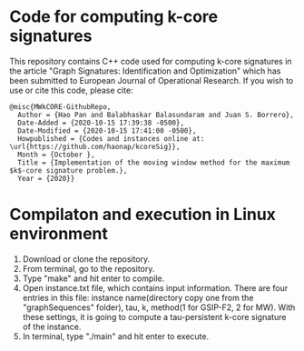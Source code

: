 # Code for computing k-core signatures
This repository contains C++ code used for computing k-core signatures in the article "Graph Signatures: Identification and Optimization" which has been submitted to European Journal of Operational Research. If you wish to use or cite this code, please cite:
        
    @misc{MWkCORE-GithubRepo,
      Author = {Hao Pan and Balabhaskar Balasundaram and Juan S. Borrero},
      Date-Added = {2020-10-15 17:39:38 -0500},
      Date-Modified = {2020-10-15 17:41:00 -0500},
      Howpublished = {Codes and instances online at: \url{https://github.com/haonap/kcoreSig}},
      Month = {October },
      Title = {Implementation of the moving window method for the maximum $k$-core signature problem.},
      Year = {2020}}
      
# Compilaton and execution in Linux environment
1. Download or clone the repository. 
2. From terminal, go to the repository. 
3. Type "make" and hit enter to compile. 
4. Open instance.txt file, which contains input information. There are four entries in this file: instance name(directory copy one from the "graphSequences" folder), tau, k, method(1 for GSIP-F2, 2 for MW). With these settings, it is going to compute a tau-persistent k-core signature of the instance. 
5. In terminal, type "./main" and hit enter to execute. 
